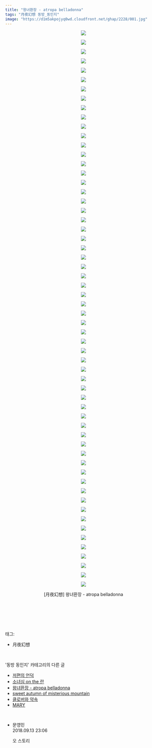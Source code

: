 ```yaml
---
title: "왕녀환장 - atropa belladonna"
tags: "月夜幻想 동방_동인지"
image: "https://d1m5akpojyq0wd.cloudfront.net/ghap/2228/001.jpg"
---
```

<div class="article">
<p style="text-align: center; clear: none; float: none;"><img src="{{ site.imgserver6 }}/ghap/2228/001.jpg"/></p>
<p style="text-align: center; clear: none; float: none;"><img src="{{ site.imgserver6 }}/ghap/2228/002.jpg"/></p>
<p style="text-align: center; clear: none; float: none;"><img src="{{ site.imgserver6 }}/ghap/2228/003.jpg"/></p>
<p style="text-align: center; clear: none; float: none;"><img src="{{ site.imgserver6 }}/ghap/2228/004.jpg"/></p>
<p style="text-align: center; clear: none; float: none;"><img src="{{ site.imgserver6 }}/ghap/2228/005.jpg"/></p>
<p style="text-align: center; clear: none; float: none;"><img src="{{ site.imgserver6 }}/ghap/2228/006.jpg"/></p>
<p style="text-align: center; clear: none; float: none;"><img src="{{ site.imgserver6 }}/ghap/2228/007.jpg"/></p>
<p style="text-align: center; clear: none; float: none;"><img src="{{ site.imgserver6 }}/ghap/2228/008.jpg"/></p>
<p style="text-align: center; clear: none; float: none;"><img src="{{ site.imgserver6 }}/ghap/2228/009.jpg"/></p>
<p style="text-align: center; clear: none; float: none;"><img src="{{ site.imgserver6 }}/ghap/2228/010.jpg"/></p>
<p style="text-align: center; clear: none; float: none;"><img src="{{ site.imgserver6 }}/ghap/2228/011.jpg"/></p>
<p style="text-align: center; clear: none; float: none;"><img src="{{ site.imgserver6 }}/ghap/2228/012.jpg"/></p>
<p style="text-align: center; clear: none; float: none;"><img src="{{ site.imgserver6 }}/ghap/2228/013.jpg"/></p>
<p style="text-align: center; clear: none; float: none;"><img src="{{ site.imgserver6 }}/ghap/2228/014.jpg"/></p>
<p style="text-align: center; clear: none; float: none;"><img src="{{ site.imgserver6 }}/ghap/2228/015.jpg"/></p>
<p style="text-align: center; clear: none; float: none;"><img src="{{ site.imgserver6 }}/ghap/2228/016.jpg"/></p>
<p style="text-align: center; clear: none; float: none;"><img src="{{ site.imgserver6 }}/ghap/2228/017.jpg"/></p>
<p style="text-align: center; clear: none; float: none;"><img src="{{ site.imgserver6 }}/ghap/2228/018.jpg"/></p>
<p style="text-align: center; clear: none; float: none;"><img src="{{ site.imgserver6 }}/ghap/2228/019.jpg"/></p>
<p style="text-align: center; clear: none; float: none;"><img src="{{ site.imgserver6 }}/ghap/2228/020.jpg"/></p>
<p style="text-align: center; clear: none; float: none;"><img src="{{ site.imgserver6 }}/ghap/2228/021.jpg"/></p>
<p style="text-align: center; clear: none; float: none;"><img src="{{ site.imgserver6 }}/ghap/2228/022.jpg"/></p>
<p style="text-align: center; clear: none; float: none;"><img src="{{ site.imgserver6 }}/ghap/2228/023.jpg"/></p>
<p style="text-align: center; clear: none; float: none;"><img src="{{ site.imgserver6 }}/ghap/2228/024.jpg"/></p>
<p style="text-align: center; clear: none; float: none;"><img src="{{ site.imgserver6 }}/ghap/2228/025.jpg"/></p>
<p style="text-align: center; clear: none; float: none;"><img src="{{ site.imgserver6 }}/ghap/2228/026.jpg"/></p>
<p style="text-align: center; clear: none; float: none;"><img src="{{ site.imgserver6 }}/ghap/2228/027.jpg"/></p>
<p style="text-align: center; clear: none; float: none;"><img src="{{ site.imgserver6 }}/ghap/2228/028.jpg"/></p>
<p style="text-align: center; clear: none; float: none;"><img src="{{ site.imgserver6 }}/ghap/2228/029.jpg"/></p>
<p style="text-align: center; clear: none; float: none;"><img src="{{ site.imgserver6 }}/ghap/2228/030.jpg"/></p>
<p style="text-align: center; clear: none; float: none;"><img src="{{ site.imgserver6 }}/ghap/2228/031.jpg"/></p>
<p style="text-align: center; clear: none; float: none;"><img src="{{ site.imgserver6 }}/ghap/2228/032.jpg"/></p>
<p style="text-align: center; clear: none; float: none;"><img src="{{ site.imgserver6 }}/ghap/2228/033.jpg"/></p>
<p style="text-align: center; clear: none; float: none;"><img src="{{ site.imgserver6 }}/ghap/2228/034.jpg"/></p>
<p style="text-align: center; clear: none; float: none;"><img src="{{ site.imgserver6 }}/ghap/2228/035.jpg"/></p>
<p style="text-align: center; clear: none; float: none;"><img src="{{ site.imgserver6 }}/ghap/2228/036.jpg"/></p>
<p style="text-align: center; clear: none; float: none;"><img src="{{ site.imgserver6 }}/ghap/2228/037.jpg"/></p>
<p style="text-align: center; clear: none; float: none;"><img src="{{ site.imgserver6 }}/ghap/2228/038.jpg"/></p>
<p style="text-align: center; clear: none; float: none;"><img src="{{ site.imgserver6 }}/ghap/2228/039.jpg"/></p>
<p style="text-align: center; clear: none; float: none;"><img src="{{ site.imgserver6 }}/ghap/2228/040.jpg"/></p>
<p style="text-align: center; clear: none; float: none;"><img src="{{ site.imgserver6 }}/ghap/2228/041.jpg"/></p>
<p style="text-align: center; clear: none; float: none;"><img src="{{ site.imgserver6 }}/ghap/2228/042.jpg"/></p>
<p style="text-align: center; clear: none; float: none;"><img src="{{ site.imgserver6 }}/ghap/2228/043.jpg"/></p>
<p style="text-align: center; clear: none; float: none;"><img src="{{ site.imgserver6 }}/ghap/2228/044.jpg"/></p>
<p style="text-align: center; clear: none; float: none;"><img src="{{ site.imgserver6 }}/ghap/2228/045.jpg"/></p>
<p style="text-align: center; clear: none; float: none;"><img src="{{ site.imgserver6 }}/ghap/2228/046.jpg"/></p>
<p style="text-align: center; clear: none; float: none;"><img src="{{ site.imgserver6 }}/ghap/2228/047.jpg"/></p>
<p style="text-align: center; clear: none; float: none;"><img src="{{ site.imgserver6 }}/ghap/2228/048.jpg"/></p>
<p style="text-align: center; clear: none; float: none;"><img src="{{ site.imgserver6 }}/ghap/2228/049.jpg"/></p>
<p style="text-align: center; clear: none; float: none;"><img src="{{ site.imgserver6 }}/ghap/2228/050.jpg"/></p>
<p style="text-align: center; clear: none; float: none;"><img src="{{ site.imgserver6 }}/ghap/2228/051.jpg"/></p>
<p style="text-align: center; clear: none; float: none;"><img src="{{ site.imgserver6 }}/ghap/2228/052.jpg"/></p>
<p style="text-align: center; clear: none; float: none;"><img src="{{ site.imgserver6 }}/ghap/2228/053.jpg"/></p>
<p style="text-align: center; clear: none; float: none;"><img src="{{ site.imgserver6 }}/ghap/2228/054.jpg"/></p>
<p style="text-align: center; clear: none; float: none;"><img src="{{ site.imgserver6 }}/ghap/2228/055.jpg"/></p>
<p style="text-align: center; clear: none; float: none;"><img src="{{ site.imgserver6 }}/ghap/2228/056.jpg"/></p>
<p style="text-align: center; clear: none; float: none;"><img src="{{ site.imgserver6 }}/ghap/2228/057.jpg"/></p>
<p style="text-align: center; clear: none; float: none;"><img src="{{ site.imgserver6 }}/ghap/2228/058.jpg"/></p>
<p style="text-align: center; clear: none; float: none;"><img src="{{ site.imgserver6 }}/ghap/2228/059.jpg"/></p>
<p style="text-align: center; clear: none; float: none;"><img src="{{ site.imgserver6 }}/ghap/2228/060.jpg"/></p>
<p style="text-align: center; clear: none; float: none;">[月夜幻想] 왕녀환장 - atropa belladonna</p>
<p style="text-align: center; clear: none; float: none;"><br/></p>
<p><br/></p>
</div><br/>
<div class="tagTrail">
<p>태그: </p>
<ul>
<li>月夜幻想</li>
</ul>
</div><br/>
<div class="another">
<p>'동방 동인지' 카테고리의 다른 글</p>
<ul>
<li><a href="/ghap_2230">저편의 언덕</a></li>
<li><a href="/ghap_2229">소녀심 on the 란</a></li>
<li><a href="/ghap_2228">왕녀환장 - atropa belladonna</a></li>
<li><a href="/ghap_2226">sweet autumn of misterious mountain</a></li>
<li><a href="/ghap_2225">클로버와 약속</a></li>
<li><a href="/ghap_2224">MARY</a></li>
</ul>
</div><br/>
<div class="cb_module cb_fluid">
<div class="cb_wrt cb_profile">
<div class="comment">
<ul>
<li class="cb_thumb_off" id="comment15332038">
<div class="cb_comment_area">
<div class="cb_info_area">
<div class="cb_section">
<span class="cb_nick_name">문영민</span>
</div>
<div class="cb_section">
<span class="cb_date">2018.09.13 23:06 </span>
</div>
</div>
<div class="cb_dsc_comment">
<p class="cb_dsc">
											오 스토리
										</p>
</div>
</div></li>
</ul>
</div>
</div><!-- commentList close -->
</div><br/>
